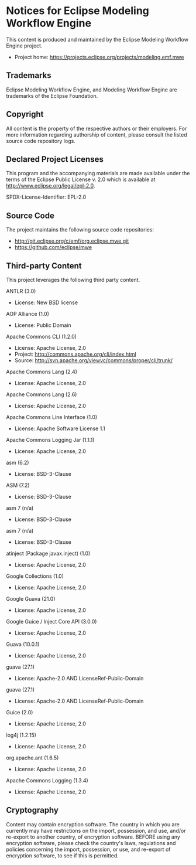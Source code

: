 # Notices for Eclipse Modeling Workflow Engine

This content is produced and maintained by the Eclipse Modeling Workflow Engine
project.

* Project home: https://projects.eclipse.org/projects/modeling.emf.mwe

## Trademarks

Eclipse Modeling Workflow Engine, and Modeling Workflow Engine are trademarks of
the Eclipse Foundation.

## Copyright

All content is the property of the respective authors or their employers. For
more information regarding authorship of content, please consult the listed
source code repository logs.

## Declared Project Licenses

This program and the accompanying materials are made available under the terms
of the Eclipse Public License v. 2.0 which is available at
http://www.eclipse.org/legal/epl-2.0.

SPDX-License-Identifier: EPL-2.0

## Source Code

The project maintains the following source code repositories:

* http://git.eclipse.org/c/emf/org.eclipse.mwe.git
* https://github.com/eclipse/mwe

## Third-party Content

This project leverages the following third party content.

ANTLR (3.0)

* License: New BSD license

AOP Alliance (1.0)

* License: Public Domain

Apache Commons CLI (1.2.0)

* License: Apache License, 2.0
* Project: http://commons.apache.org/cli/index.html
* Source: http://svn.apache.org/viewvc/commons/proper/cli/trunk/

Apache Commons Lang (2.4)

* License: Apache License, 2.0

Apache Commons Lang (2.6)

* License: Apache License, 2.0

Apache Commons Line Interface (1.0)

* License: Apache Software License 1.1

Apache Commons Logging Jar (1.1.1)

* License: Apache License, 2.0

asm (6.2)

* License: BSD-3-Clause

ASM (7.2)

* License: BSD-3-Clause

asm 7 (n/a)

* License: BSD-3-Clause

asm 7 (n/a)

* License: BSD-3-Clause

atinject (Package javax.inject) (1.0)

* License: Apache License, 2.0

Google Collections (1.0)

* License: Apache License, 2.0

Google Guava (21.0)

* License: Apache License, 2.0

Google Guice / Inject Core API (3.0.0)

* License: Apache License, 2.0

Guava (10.0.1)

* License: Apache License, 2.0

guava (27.1)

* License: Apache-2.0 AND LicenseRef-Public-Domain

guava (27.1)

* License: Apache-2.0 AND LicenseRef-Public-Domain

Guice (2.0)

* License: Apache License, 2.0

log4j (1.2.15)

* License: Apache License, 2.0

org.apache.ant (1.6.5)

* License: Apache License, 2.0

Apache Commons Logging (1.3.4)

* License: Apache License, 2.0

## Cryptography

Content may contain encryption software. The country in which you are currently
may have restrictions on the import, possession, and use, and/or re-export to
another country, of encryption software. BEFORE using any encryption software,
please check the country's laws, regulations and policies concerning the import,
possession, or use, and re-export of encryption software, to see if this is
permitted.